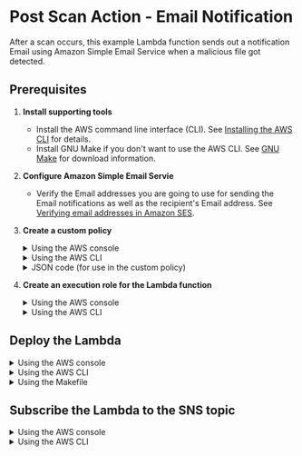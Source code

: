 # Post Scan Action - Email Notification

After a scan occurs, this example Lambda function sends out a notification Email using Amazon Simple Email Service when a malicious file got detected.

## Prerequisites

1. **Install supporting tools**
    - Install the AWS command line interface (CLI). See [Installing the AWS CLI](https://docs.aws.amazon.com/cli/latest/userguide/cli-chap-install.html) for details.
    - Install GNU Make if you don't want to use the AWS CLI. See [GNU Make](https://www.gnu.org/software/make/) for download information.
2. **Configure Amazon Simple Email Servie**
    - Verify the Email addresses you are going to use for sending the Email notifications as well as the recipient's Email address. See [Verifying email addresses in Amazon SES](https://docs.aws.amazon.com/ses/latest/DeveloperGuide/verify-email-addresses.html).
3. **Create a custom policy**

    <details>
    <summary>Using the AWS console</summary>

    1. Go to **Services > IAM**.
    2. In the left pane, click **Policies**.
    3. In the main pane, click **Create policy**.
    4. Click the **JSON** tab.
    5. Paste the [JSON code below](#JSON) into the text box.
    6. Click **Review policy**.
    7. On the **Review policy** page:
        - In the **Name** field, enter a name. Example: `FSS_SES_Send_Email_Policy`.
        - Click **Create policy**.
    8. Click the link to your policy to open its summary.
    </details>

    <details>
    <summary>Using the AWS CLI</summary>

    1. Paste the [JSON code below](#JSON) into a file called `fss-ses-send-email-policy.json` (or another name).
    2. In a shell program such as bash or Windows Powershell, enter the following AWS CLI command to create the policy:

        `aws iam create-policy --policy-name <YOUR_FSS_SES_SEND_EMAIL_POLICY> --policy-document file://fss-ses-send-email-policy.json`

        where `<YOUR_FSS_SES_SEND_EMAIL_POLICY>` is replaced with the name you want to give to the custom policy. Example: `FSS_SES_Send_Email_Policy`.
    3. In the output, take note of the custom policy's ARN. Example: `arn:aws:iam::0123456789012:policy/FSS_SES_Send_Email_Policy`
    </details>

    <details>
    <summary><a name="JSON">JSON code (for use in the custom policy)</a></summary>

    ```json
        {
            "Version": "2012-10-17",
            "Statement": [
                {
                    "Sid": "VisualEditor0",
                    "Effect": "Allow",
                    "Action": [
                        "ses:SendEmail",
                        "ses:SendRawEmail"
                    ],
                    "Resource": "*"
                }
            ]
        }
    ```

    </details>

4. **Create an execution role for the Lambda function**

    <details>
    <summary>Using the AWS console</summary>

    1. Go to **Services > IAM**.
    2. In the left pane, click **Roles**.
    3. In the main pane, click **Create role**.
    4. Under **Select type of trusted entity**:
        - Select the **AWS service** box.
        - Click the  **Lambda** service from the list.
        - Click **Next: Permissions**.
    5. In the search box:
        - Search for `AWSLambdaBasicExecutionRole`.
        - Select its check box.
        - Search for `<YOUR_FSS_SES_SEND_EMAIL_POLICY>` where `<YOUR_FSS_SES_SEND_EMAIL_POLICY>` is the name of your custom File Storage Security policy. Example: `FSS_SES_Send_Email_Policy`.
        - Select its check box in the list.
        - You now have two policies selected.
        - Click **Next: Tags**.
        - (Optional) Enter tags.
        - Click **Next: Review**.
    6. On the **Review** page:
        - In the **Role name** field, enter a name. Example: `FSS_Lambda_Email_Role`.
        - Make sure that two policies are listed.
        - Click **Create role**.
    </details>

   <details>
   <summary>Using the AWS CLI</summary>

    1. Enter the following AWS CLI command to create the role:

        `
        LAMBDA_TRUST="{
            \"Version\": \"2012-10-17\",
            \"Statement\": [
                {
                    \"Action\": \"sts:AssumeRole\",
                    \"Effect\": \"Allow\",
                    \"Principal\": {
                        \"Service\": \"lambda.amazonaws.com\"
                    }
                }
            ]
        }"
        `

        `aws iam create-role --role-name <YOUR_FSS_LAMBDA_EMAIL_ROLE> --assume-role-policy-document "${LAMBDA_TRUST}"`

        where `<YOUR_FSS_LAMBDA_EMAIL_ROLE>` is replaced with the name you want to give to the role. Example: `FSS_Lambda_Email_Role`.
    2. Attach the `AWSLambdaBasicExecutionRole` managed policy to the role:

        `aws iam attach-role-policy --role-name FSS_Lambda_Email_Role --policy-arn arn:aws:iam::aws:policy/service-role/AWSLambdaBasicExecutionRole`

    3. Attach the custom policy to the role:

        `aws iam attach-role-policy --role-name FSS_Lambda_Email_Role --policy-arn <YOUR_FSS_LAMBDA_EMAIL_POLICY_ARN>`

        where `<YOUR_FSS_LAMBDA_EMAIL_POLICY_ARN>` is replaced with the File Storage Security custom policy's ARN that you noted earlier. Example: `arn:aws:iam::0123456789012:policy/FSS_SES_Send_Email_Policy`.
    </details>

## Deploy the Lambda

<details>
<summary>Using the AWS console</summary>

1. In the main pane, click **Create function**.
    - Go to **Services > Lambda**.
    - Click **Create function**.
    - Select the **Author from scratch** box.
    - In the **Function name** field, enter a name. Example: `FSS_Scan_Send_Email`.
    - From the **Runtime** drop-down list, select **Python 3.12**.
    - Under **Permissions**, expand **Choose or create an execution role**.
    - Select **Use an existing role**.
    - In the drop-down list, select the execution role you created earlier. Example: `FSS_Lambda_Email_Role`.
    - Click **Create function** and leave the page open.
2. **Add function code**
    - Download the Lambda function [handler.py file from GitHub](https://github.com/trendmicro/cloudone-filestorage-plugins/blob/master/post-scan-actions/aws-python-email-notification/handler.py).
    - On the AWS console page you left open, in the **Function code** section, remove the sample Lambda function code and paste the code from `handler.py`.
    - Click **Save** and leave the page open.
3. **Add environment variables**
    - Scroll to the **Environment variables** section.
    - Click **Edit** (on the right).
    - Click **Add environment variable**
        - In the **Key** field, enter `SENDER`
        - In the **Value** field, enter the Email address of the sender
    - Again, click **Add environment variable**
        - In the **Key** field, enter `RECIPIENT`
        - In the **Value** field, enter the Email address of the recepient
    - Again, click **Add environment variable**
        - In the **Key** field, enter `SUBJECT`
        - In the **Value** field, enter the Subjec for the Email. Example `CloudOne FSS Scan Result`
    - Click **Save** to save all three variables.
4. **Adjust timeout**
    -  Scroll to the **Basic settings** section.
    -  Click **Edit** (on the right).
    -  Set the **Timeout** to 30 sec.
    -  Click **Save** to save settings.

</details>

<details>
<summary>Using the AWS CLI</summary>

1. Download the Lambda function [handler.py file from GitHub](https://github.com/trendmicro/cloudone-filestorage-plugins/blob/master/post-scan-actions/aws-python-email-notification/handler.py).
2. In a shell program, create a deployment package:

    `zip <YOUR_ZIP_NAME>.zip handler.py`

    where `<YOUR_ZIP_NAME>` is replaced with the name you want to give your Lambda function. Example: `scan-send-email`.
3. Create the Lambda function, using backslashes (`\`) to separate the lines, as shown below:

    ```bash
    aws lambda create-function --function-name <YOUR_FSS_SCAN_SEND_EMAIL> \
    --role <YOUR_FSS_LAMBDA_EMAIL_ROLE> \
    --runtime python3.12 \
    --timeout 30 \
    --memory-size 512 \
    --handler handler.lambda_handler \
    --zip-file fileb://<YOUR_ZIP_NAME>.zip \
    --region <YOUR_REGION>
    --environment Variables=\{SENDER=<YOUR_SENDER>,RECIPIENT=<YOUR_RECIPIENT>,SUBJECT="<YOUR_SUBJECT>"\}
    ```

- where:
    - `<YOUR_FSS_SCAN_SEND_EMAIL>` is replaced with the name you want to give your Lambda function. Example: `FSS_Scan_Send_Email`.
    - `<YOUR_FSS_LAMBDA_EMAIL_ROLE>` is replaced with the ARN of the role you previously created for the Lambda function. You can find the ARN in the AWS console under **Services > IAM > Roles** > your role > **Role ARN** field (at the top). Example: `arn:aws:iam::012345678901:role/FSS_Lambda_Email_Role`.
    - `<YOUR_ZIP_NAME>` is replaced with the name of the ZIP file you created earlier. Example: `scan-send-email`
    - `<YOUR_REGION>` is replaced by the region where the scanning bucket does reside in
    - `<YOUR_SENDER>` is replaced with the name of your sender Email address.
    - `<YOUR_RECIPIENT>` is replaced with the name of your recipient Email address.
    - `<YOUR_SUBJECT>`is replaced with the subject of your Email.
</details>

<details>
<summary>Using the Makefile</summary>

1. Download the [Makefile from GitHub](https://github.com/trendmicro/cloudone-filestorage-plugins/blob/master/post-scan-actions/aws-python-email-notification/Makefile).
2. In a shell program, enter the following GNU Make command, using backslashes (`\`) to separate lines, as shown below:

    ```bash
    FUNCTION_NAME=<YOUR_FSS_SCAN_SEND_EMAIL> ROLE_ARN=<YOUR_FSS_LAMBDA_EMAIL_ROLE> \
    SENDER=<YOUR_SENDER> RECIPIENT=<YOUR_RECIPIENT> SUBJECT=<YOUR_SUBJECT> \
    make create-function
    ```
- where:
    - `<YOUR_FSS_SCAN_SEND_EMAIL>` is replaced with the name you want to give your Lambda function. Example: `FSS_Scan_Send_Email`.
    - `<YOUR_FSS_LAMBDA_EMAIL_ROLE>` is replaced with the ARN of the role you previously created for the Lambda function. You can find the ARN in the AWS console under **Services > IAM > Roles** > your role > **Role ARN** field (at the top). Example: `arn:aws:iam::012345678901:role/FSS_Lambda_Email_Role`.
    - `<YOUR_SENDER>` is replaced with the name of your sender Email address.
    - `<YOUR_RECIPIENT>` is replaced with the name of your recipient Email address.
    - `<YOUR_SUBJECT>`is replaced with the subject of your Email.
</details>

## Subscribe the Lambda to the SNS topic

<details>
<summary>Using the AWS console</summary>

1. **Find the 'ScanResultTopic' SNS topic ARN**

    - In the AWS console, go to **Services > CloudFormation** > your all-in-one stack > **Resources** > your storage stack > **Resources**.
    - Scroll down to locate the  **ScanResultTopic** Logical ID.
    - Take note of the **ScanResultTopic** ARN. Example: `arn:aws:sns:us-east-1:123445678901:FileStorageSecurity-All-In-One-Stack-StorageStack-1IDPU1PZ2W5RN-ScanResultTopic-N8DD2JH1GRKF`

2. **Set the Lambda function trigger**

    - Go to **Services > Lambda**.
    - Search for the Lambda function you created previously. Example: `FSS_Scan_Send_Email`
    - Click the link to your Lambda function to view its details.
    - Click **Add trigger** on the left.
    - From the **Trigger configuration** list, select **SNS**.
    - In the **SNS topic** field, enter the SNS topic ARN you found earlier.
    - Click **Add**. Your Lambda is now subscribed to the SNS topic.

</details>

<details>
<summary>Using the AWS CLI</summary>

1. **Find the 'ScanResultTopic' SNS topic ARN**
    - In the AWS console, go to **Services > CloudFormation** > your all-in-one stack > **Resources** > your storage stack > **Resources**.
    - Scroll down to locate the  **ScanResultTopic** Logical ID.
    - Copy the **ScanResultTopic** ARN to a temporary location. Example: `arn:aws:sns:us-east-1:123445678901:FileStorageSecurity-All-In-One-Stack-StorageStack-1IDPU1PZ2W5RN-ScanResultTopic-N8DD2JH1GRKF`

2. **Find the Lambda function ARN**

    📌 The Lamdba function ARN is required only if you plan to use the AWS CLI (as opposed to the console) to subscribe the Lambda to the SNS topic.
    - In the AWS console, go to **Services > Lambda**.
    - Search for the Lambda function you created previously. Example: `FSS_Scan_Send_Email`
    - Click the Lambda function link.
    - On the top-left, locate the **ARN**.
    - Copy the ARN to a temporary location. Example: `arn:aws:lambda:us-east-1:123445678901:function:FSS_Scan_Send_Email`
    - Enter the following AWS CLI command to subscribe your Lamdba function to the SNS topic:

        `aws sns subscribe --topic-arn <SNS_TOPIC_ARN> --protocol lambda --notification-endpoint <YOUR_LAMBDA_FUNCTION_ARN> --region <YOUR_REGION>`
    - where:
        - `<SNS_TOPIC_ARN>` is replaced with the SNS topic ARN you found earlier.
        - `<YOUR_LAMBDA_FUNCTION_ARN>` is replaced with the Lambda function ARN you found earlier.
        - `<YOUR_REGION>` is replaced by the region where the scanning bucket does reside in
    - Lastly, grant the SNS service permission to invoke your function.

        `aws lambda add-permission --function-name <FUNCTION_NAME> --region <YOUR_REGION> --statement-id sns --action lambda:InvokeFunction --principal sns.amazonaws.com --source-arn <SNS_TOPIC_ARN>`
    - where:
        - `<FUNCTION_NAME>` is replaced by the name of the Lambda function you created previously. Example: `FSS_Scan_Send_Email`
        - `<YOUR_REGION>` is replaced by the region where the scanning bucket does reside in
        - `<SNS_TOPIC_ARN>` is replaced with the SNS topic ARN you found earlier.

</details>
